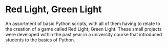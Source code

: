 # Red Light, Green Light
An assortment of basic Python scripts, with all of them having to relate to the creation of a game called Red Light, Green Light.
These small projects were developed within the past year in a university course that introduced students to the basics of Python.
